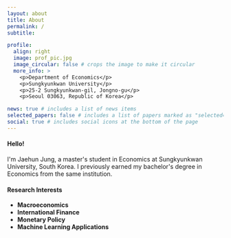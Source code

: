 ```yaml
---
layout: about
title: About
permalink: /
subtitle: 

profile:
  align: right
  image: prof_pic.jpg
  image_circular: false # crops the image to make it circular
  more_info: >
    <p>Department of Economics</p>
    <p>Sungkyunkwan University</p>
    <p>25-2 Sungkyunkwan-gil, Jongno-gu</p>
    <p>Seoul 03063, Republic of Korea</p>

news: true # includes a list of news items
selected_papers: false # includes a list of papers marked as "selected={true}"
social: true # includes social icons at the bottom of the page
---
```


#### Hello! 
I'm Jaehun Jung, a master's student in Economics at Sungkyunkwan University, South Korea. I previously earned my bachelor's degree in Economics from the same institution.


#### Research Interests
- **Macroeconomics** 
- **International Finance**
- **Monetary Policy**
- **Machine Learning Applications**

